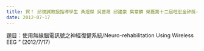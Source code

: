 ```yaml
---
title: 賀！ 邱俊誠教授指導學生 黃煜傑 吳晉晟 邱建豪 葉韋麟 榮獲第十二屆旺宏金矽獎-應用組 優勝獎
date: 2012-07-17
---
```

題目：使用無線腦電訊號之神經復健系統/Neuro-rehabilitation Using Wireless EEG ” (2012/7/17)

